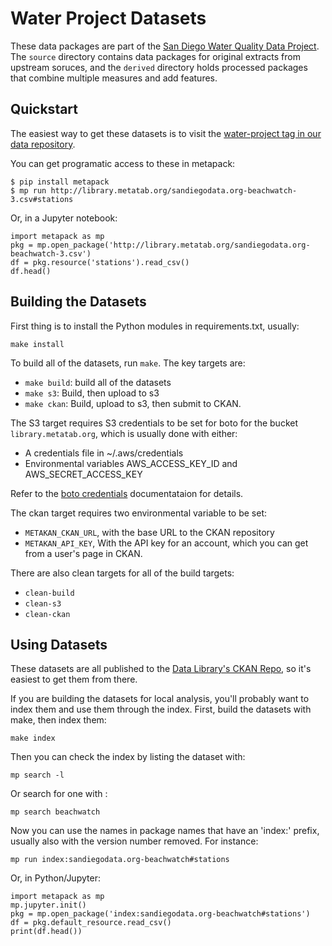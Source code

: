 
# Water Project Datasets

These data packages are part of the [San Diego Water Quality Data
Project](http://water.sandiegodata.org/). The ``source`` directory contains
data packages for original extracts from upstream soruces, and the ``derived``
directory holds processed packages that combine multiple measures and add
features.


## Quickstart

The easiest way to get these datasets is to visit the [water-project tag in our data repository](https://data.sandiegodata.org/dataset?tags=water-project). 

You can get programatic access to these in metapack:

	$ pip install metapack
	$ mp run http://library.metatab.org/sandiegodata.org-beachwatch-3.csv#stations

Or, in a Jupyter notebook: 

	import metapack as mp
	pkg = mp.open_package('http://library.metatab.org/sandiegodata.org-beachwatch-3.csv')
	df = pkg.resource('stations').read_csv()
	df.head()


## Building the Datasets

First thing is to install the Python modules in requirements.txt, usually: 

    make install

To build all of the datasets, run ``make``. The key targets are: 

* ``make build``: build all of the datasets
* ``make s3``: Build, then upload to s3
* ``make ckan``: Build, upload to s3, then submit to CKAN. 


The S3 target requires S3 credentials to be set for boto for the bucket
``library.metatab.org``, which is usually done with either:

* A credentials file in ~/.aws/credentials
* Environmental variables AWS_ACCESS_KEY_ID and AWS_SECRET_ACCESS_KEY

Refer to the [boto
credentials](https://boto3.readthedocs.io/en/latest/guide/configuration.html)
documentataion for details.

The ckan target requires two environmental variable to be set: 

* ``METAKAN_CKAN_URL``, with the base URL to the CKAN repository
* ``METAKAN_API_KEY``, With the API key for an account, which you can get from a user's page in CKAN. 

There are also clean targets for all of the build targets: 

* ``clean-build``
* ``clean-s3``
* ``clean-ckan``

## Using Datasets

These datasets are all published to the [Data Library's CKAN Repo](https://data.sandiegodata.org/dataset?tags=water-project), so it's easiest to get them from there. 

If you are building the datasets for local analysis, you'll probably want to index them and use them through the index. First, build the datasets with make, then index them: 

    make index

Then you can check the index by listing the dataset with:

    mp search -l 

Or search for one with : 

    mp search beachwatch 

Now you can use the names in package names that have an 'index:' prefix, usually also with the version number removed. For instance: 

    mp run index:sandiegodata.org-beachwatch#stations
    
Or, in Python/Jupyter:     

    import metapack as mp
    mp.jupyter.init()
    pkg = mp.open_package('index:sandiegodata.org-beachwatch#stations')
    df = pkg.default_resource.read_csv()
    print(df.head())
